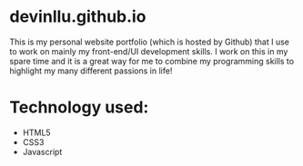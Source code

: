 # devinllu.github.io


This is my personal website portfolio (which is hosted by Github) that I use to work on mainly my
front-end/UI development skills. I work on this in my spare time and it is a great way for me to
combine my programming skills to highlight my many different passions in life!


# Technology used:

- HTML5
- CSS3
- Javascript